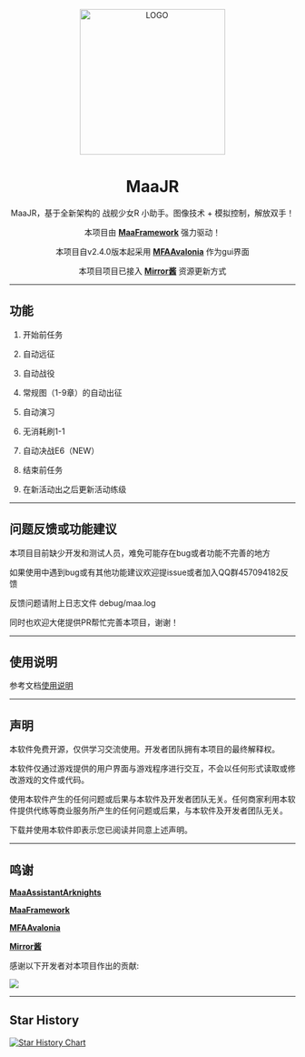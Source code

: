 
<!-- markdownlint-disable MD033 MD041 -->
<p align="center">
  <img alt="LOGO" src="logo.ico" width="256" height="256" />
</p>

<div align="center">

# MaaJR

MaaJR，基于全新架构的 战舰少女R 小助手。图像技术 + 模拟控制，解放双手！

本项目由 **[MaaFramework](https://github.com/MaaXYZ/MaaFramework)** 强力驱动！

本项目自v2.4.0版本起采用 **[MFAAvalonia](https://github.com/SweetSmellFox/MFAAvalonia)** 作为gui界面

本项目项目已接入 **[Mirror酱](https://mirrorchyan.com/zh/get-start)** 资源更新方式

</div>

---

## 功能

1. 开始前任务

2. 自动远征

3. 自动战役

4. 常规图（1-9章）的自动出征

5. 自动演习

6. 无消耗刷1-1

7. 自动决战E6（NEW）

8. 结束前任务

9. 在新活动出之后更新活动练级

---

## 问题反馈或功能建议

本项目目前缺少开发和测试人员，难免可能存在bug或者功能不完善的地方

如果使用中遇到bug或有其他功能建议欢迎提issue或者加入QQ群457094182反馈

反馈问题请附上日志文件 debug/maa.log

同时也欢迎大佬提供PR帮忙完善本项目，谢谢！

---

## 使用说明

参考文档[使用说明](https://github.com/Saratoga-Official/MaaJR/blob/main/docs/zh_cn/INSTRUCTIONS.md)

---

## 声明

本软件免费开源，仅供学习交流使用。开发者团队拥有本项目的最终解释权。

本软件仅通过游戏提供的用户界面与游戏程序进行交互，不会以任何形式读取或修改游戏的文件或代码。

使用本软件产生的任何问题或后果与本软件及开发者团队无关。任何商家利用本软件提供代练等商业服务所产生的任何问题或后果，与本软件及开发者团队无关。

下载并使用本软件即表示您已阅读并同意上述声明。

---

## 鸣谢

 **[MaaAssistantArknights](https://github.com/MaaAssistantArknights/MaaAssistantArknights)** 

 **[MaaFramework](https://github.com/MaaXYZ/MaaFramework)** 

 **[MFAAvalonia](https://github.com/SweetSmellFox/MFAAvalonia)** 
 
 **[Mirror酱](https://mirrorchyan.com/zh/get-start)** 

感谢以下开发者对本项目作出的贡献:

<a href="https://github.com/Saratoga-Official/MaaJR/graphs/contributors">
  <img src="https://contrib.rocks/image?repo=Saratoga-Official/MaaJR&max=1000" />
</a>

---

## Star History

[![Star History Chart](https://api.star-history.com/svg?repos=Saratoga-Official/MaaJR&type=Date)](https://star-history.com/#Saratoga-Official/MaaJR&Date)